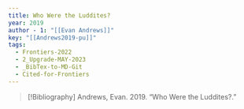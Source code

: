 ```yaml
---
title: Who Were the Luddites?
year: 2019
author - 1: "[[Evan Andrews]]"
key: "[[Andrews2019-pu]]"
tags:
  - Frontiers-2022
  - 2_Upgrade-MAY-2023
  - _BibTex-to-MD-Git
  - Cited-for-Frontiers
---
```


> [!Bibliography]
> Andrews, Evan. 2019. “Who Were the Luddites?.”